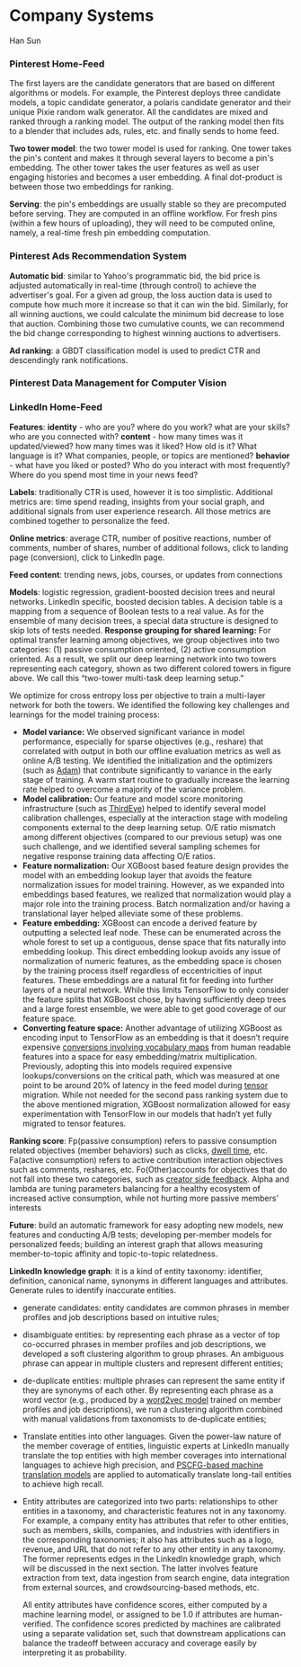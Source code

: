 # Company Systems

Han Sun



### Pinterest Home-Feed

The first layers are the candidate generators that are based on different algorithms or models. For example, the Pinterest deploys three candidate models, a topic candidate generator, a polaris candidate generator and their unique Pixie random walk generator. All the candidates are mixed and ranked through a ranking model. The output of the ranking model then fits to a blender that includes ads, rules, etc. and finally sends to home feed. 

**Two tower model**: the two tower model is used for ranking. One tower takes the pin's content and makes it through several layers to become a pin's embedding. The other tower takes the user features as well as user engaging histories and becomes a user embedding. A final dot-product is between those two embeddings for ranking. 

**Serving**: the pin's embeddings are usually stable so they are precomputed before serving. They are computed in an offline workflow. For fresh pins (within a few hours of uploading), they will need to be computed online, namely, a real-time fresh pin embedding computation. 

### Pinterest Ads Recommendation System

**Automatic bid**: similar to Yahoo's programmatic bid, the bid price is adjusted automatically in real-time (through control) to achieve the advertiser's goal. For a given ad group, the loss auction data is used to compute how much more it increase so that it can win the bid. Similarly, for all winning auctions, we could calculate the minimum bid decrease to lose that auction. Combining those two cumulative counts, we can recommend the bid change corresponding to highest winning auctions to advertisers. 

**Ad ranking**: a GBDT classification model is used to predict CTR and descendingly rank notifications. 

### Pinterest Data Management for Computer Vision



### LinkedIn Home-Feed

**Features**:  **identity** - who are you? where do you work? what are your skills? who are you connected with? **content** - how many times was it updated/viewed? how many times was it liked? How old is it? What language is it? What companies, people, or topics are mentioned? **behavior** - what have you liked or posted? Who do you interact with most frequently? Where do you spend most time in your news feed?

**Labels**: traditionally CTR is used, however it is too simplistic. Additional metrics are: time spend reading, insights from your social graph, and additional signals from user experience research. All those metrics are combined together to personalize the feed. 

**Online metrics**: average CTR, number of positive reactions, number of comments, number of shares, number of additional follows, click to landing page (conversion), click to LinkedIn page.

**Feed content**: trending news, jobs, courses, or updates from connections

**Models**: logistic regression, gradient-boosted decision trees and neural networks. LinkedIn specific, boosted decision tables. A decision table is a mapping from a sequence of Boolean tests to a real value. As for the ensemble of many decision trees, a special data structure is designed to skip lots of tests needed. **Response grouping for shared learning:** For optimal transfer learning among objectives, we group objectives into two categories: (1) passive consumption oriented, (2) active consumption oriented. As a result, we split our deep learning network into two towers representing each category, shown as two different colored towers in figure above. We call this “two-tower multi-task deep learning setup.” 

We optimize for cross entropy loss per objective to train a multi-layer network for both the towers. We identified the following key challenges and learnings for the model training process:

- **Model variance:** We observed significant variance in model performance, especially for sparse objectives (e.g., reshare) that correlated with output in both our offline evaluation metrics as well as online A/B testing. We identified the initialization and the optimizers (such as [Adam](https://arxiv.org/abs/1412.6980)) that contribute significantly to variance in the early stage of training. A warm start routine to gradually increase the learning rate helped to overcome a majority of the variance problem.
- **Model calibration:** Our feature and model score monitoring infrastructure (such as [ThirdEye](https://engineering.linkedin.com/blog/2019/01/introducing-thirdeye--linkedins-business-wide-monitoring-platfor)) helped to identify several model calibration challenges, especially at the interaction stage with modeling components external to the deep learning setup. O/E ratio mismatch among different objectives (compared to our previous setup) was one such challenge, and we identified several sampling schemes for negative response training data affecting O/E ratios.  
- **Feature normalization:** Our XGBoost based feature design provides the model with an embedding lookup layer that avoids the feature normalization issues for model training. However, as we expanded into embeddings based features, we realized that normalization would play a major role into the training process. Batch normalization and/or having a translational layer helped alleviate some of these problems.
- **Feature embedding:** XGBoost can encode a derived feature by outputting a selected leaf node. These can be enumerated across the whole forest to set up a contiguous, dense space that fits naturally into embedding lookup. This direct embedding lookup avoids any issue of normalization of numeric features, as the embedding space is chosen by the training process itself regardless of eccentricities of input features. These embeddings are a natural fit for feeding into further layers of a neural network. While this limits TensorFlow to only consider the feature splits that XGBoost chose, by having sufficiently deep trees and a large forest ensemble, we were able to get good coverage of our feature space.
- **Converting feature space:** Another advantage of utilizing XGBoost as encoding input to TensorFlow as an embedding is that it doesn’t require expensive [conversions involving vocabulary maps](https://github.com/linkedin/Avro2TF) from human readable features into a space for easy embedding/matrix multiplication. Previously, adopting this into models required expensive lookups/conversions on the critical path, which was measured at one point to be around 20% of latency in the feed model during [tensor](https://engineering.linkedin.com/blog/2020/feed-typed-ai-features) migration. While not needed for the second pass ranking system due to the above mentioned migration, XGBoost normalization allowed for easy experimentation with TensorFlow in our models that hadn’t yet fully migrated to tensor features.

**Ranking score**: Fp(passive consumption) refers to passive consumption related objectives (member behaviors) such as clicks, [dwell time](https://engineering.linkedin.com/blog/2020/understanding-feed-dwell-time), etc. Fa(active consumption) refers to active contribution interaction objectives such as comments, reshares, etc. Fo(Other)accounts for objectives that do not fall into these two categories, such as [creator side feedback](https://engineering.linkedin.com/blog/2018/10/linkedin-feed-with-creator-side-optimization). Alpha and lambda are tuning parameters balancing for a healthy ecosystem of increased active consumption, while not hurting more passive members’ interests

**Future**: build an automatic framework for easy adopting new models, new features and conducting A/B tests; developing per-member models for personalized feeds; building an interest graph that allows measuring member-to-topic affinity and topic-to-topic relatedness.

**LinkedIn knowledge graph**: it is a kind of entity taxonomy: identifier, definition, canonical name, synonyms in different languages and attributes. Generate rules to identify inaccurate entities. 

- generate candidates: entity candidates are common phrases in member profiles and job descriptions based on intuitive rules;

- disambiguate entities: by representing each phrase as a vector of top co-occurred phrases in member profiles and job descriptions, we developed a soft clustering algorithm to group phrases. An ambiguous phrase can appear in multiple clusters and represent different entities;

- de-duplicate entities: multiple phrases can represent the same entity if they are synonyms of each other. By representing each phrase as a word vector (e.g., produced by a [word2vec model](https://papers.nips.cc/paper/5021-distributed-representations-of-words-and-phrases-and-their-compositionality.pdf) trained on member profiles and job descriptions), we run a clustering algorithm combined with manual validations from taxonomists to de-duplicate entities;

- Translate entities into other languages. Given the power-law nature of the member coverage of entities, linguistic experts at LinkedIn manually translate the top entities with high member coverages into international languages to achieve high precision, and [PSCFG-based machine translation models](http://www.aclweb.org/anthology/P/P05/P05-1.pdf#page=291) are applied to automatically translate long-tail entities to achieve high recall.

- Entity attributes are categorized into two parts: relationships to other entities in a taxonomy, and characteristic features not in any taxonomy. For example, a company entity has attributes that refer to other entities, such as members, skills, companies, and industries with identifiers in the corresponding taxonomies; it also has attributes such as a logo, revenue, and URL that do not refer to any other entity in any taxonomy. The former represents edges in the LinkedIn knowledge graph, which will be discussed in the next section. The latter involves feature extraction from text, data ingestion from search engine, data integration from external sources, and crowdsourcing-based methods, etc.

  All entity attributes have confidence scores, either computed by a machine learning model, or assigned to be 1.0 if attributes are human-verified. The confidence scores predicted by machines are calibrated using a separate validation set, such that downstream applications can balance the tradeoff between accuracy and coverage easily by interpreting it as probability.